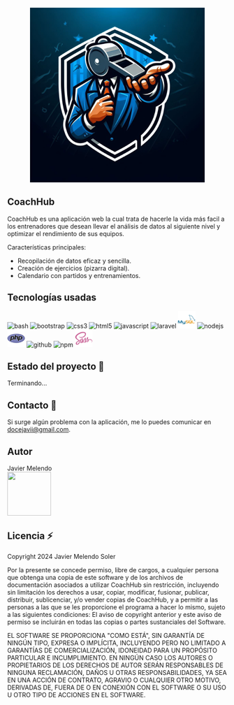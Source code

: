 <p align="center"><a href="https://github.com/javiidoce/TFGv2" target="_blank"><img src="public/img/logo.jpeg" width="400" alt="Laravel Logo"></a></p>

## CoachHub

CoachHub es una aplicación web la cual trata de hacerle la vida más facil a los entrenadores que desean llevar el análisis de datos al siguiente nivel y optimizar el rendimiento de sus equipos.

Características principales:

- Recopilación de datos eficaz y sencilla.
- Creación de ejercicios (pizarra digital).
- Calendario con partidos y entrenamientos.

## Tecnologías usadas
<p align="left"> <img src="https://cdn.worldvectorlogo.com/logos/git-bash.svg" alt="bash" width="40" height="40"/>  
<img src="https://cdn.worldvectorlogo.com/logos/bootstrap-5-1.svg" alt="bootstrap" width="40" height="40"/> 
<img src="https://cdn.worldvectorlogo.com/logos/css-3.svg" alt="css3" width="40" height="40"/> 
<img src="https://cdn.worldvectorlogo.com/logos/html-1.svg" alt="html5" width="40" height="40"/> 
<img src="https://cdn.worldvectorlogo.com/logos/logo-javascript.svg" alt="javascript" width="40" height="40"/> 
<img src="https://cdn.worldvectorlogo.com/logos/laravel-2.svg" alt="laravel" width="40" height="40"/> 
<img src="https://raw.githubusercontent.com/devicons/devicon/master/icons/mysql/mysql-original-wordmark.svg" alt="mysql" width="40" height="40"/> 
<img src="https://cdn.worldvectorlogo.com/logos/nodejs-2.svg" alt="nodejs" width="40" height="40"/> 
<img src="https://raw.githubusercontent.com/devicons/devicon/master/icons/php/php-original.svg" alt="php" width="40" height="40"/>
<img src="https://cdn.worldvectorlogo.com/logos/github-icon-2.svg" alt="github" width="40" height="40"/>
<img src="https://cdn.worldvectorlogo.com/logos/npm-2.svg" alt="npm" width="40" height="40"/>
<img src="https://raw.githubusercontent.com/devicons/devicon/master/icons/sass/sass-original.svg" alt="sass" width="40" height="40"/></p>

## Estado del proyecto 📝

Terminando...

## Contacto 💬 

Si surge algún problema con la aplicación, me lo puedes comunicar en docejavii@gmail.com.

## Autor

Javier Melendo<br>
<img src="https://github.com/javiidoce/TFGv2/assets/116526601/3f997216-443d-49fe-b8f4-ed32a9c6044a" width="100" height="100">


## Licencia ⚡

Copyright 2024 Javier Melendo Soler 

Por la presente se concede permiso, libre de cargos, a cualquier persona que obtenga una copia de este software y de los archivos de documentación asociados a utilizar CoachHub sin restricción, incluyendo sin limitación los derechos a usar, copiar, modificar, fusionar, publicar, distribuir, sublicenciar, y/o vender copias de CoachHub, y a permitir a las personas a las que se les proporcione el programa a hacer lo mismo, sujeto a las siguientes condiciones:  El aviso de copyright anterior y este aviso de permiso se incluirán en todas las copias o partes sustanciales del Software.  

EL SOFTWARE SE PROPORCIONA "COMO ESTÁ", SIN GARANTÍA DE NINGÚN TIPO, EXPRESA O IMPLÍCITA, INCLUYENDO PERO NO LIMITADO A GARANTÍAS DE COMERCIALIZACIÓN, IDONEIDAD PARA UN PROPÓSITO PARTICULAR E INCUMPLIMIENTO. EN NINGÚN CASO LOS AUTORES O PROPIETARIOS DE LOS DERECHOS DE AUTOR SERÁN RESPONSABLES DE NINGUNA RECLAMACIÓN, DAÑOS U OTRAS RESPONSABILIDADES, YA SEA EN UNA ACCIÓN DE CONTRATO, AGRAVIO O CUALQUIER OTRO MOTIVO, DERIVADAS DE, FUERA DE O EN CONEXIÓN CON EL SOFTWARE O SU USO U OTRO TIPO DE ACCIONES EN EL SOFTWARE.

